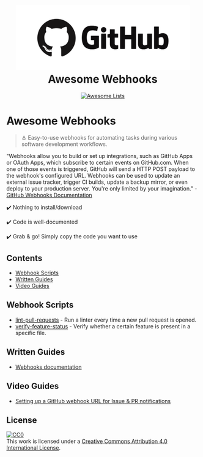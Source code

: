 <h1 align="center">
  <a href="https://developer.github.com/webhooks/">
  <img width="455" src="https://github.com/compscilauren/awesome-webhooks/blob/master/github-logo.png" alt="Awesome Webhooks"></a><br>Awesome Webhooks
</h1>

<p align="center"><a href="https://awesome.re"><img src="https://awesome.re/badge-flat2.svg" alt="Awesome Lists"></a></p>

# Awesome Webhooks

> :anchor: Easy-to-use webhooks for automating tasks during various software development workflows.

"Webhooks allow you to build or set up integrations, such as GitHub Apps or OAuth Apps, which subscribe to certain events on GitHub.com. When one of those events is triggered, GitHub will send a HTTP POST payload to the webhook's configured URL. Webhooks can be used to update an external issue tracker, trigger CI builds, update a backup mirror, or even deploy to your production server. You're only limited by your imagination." - [GitHub Webhooks Documentation](https://developer.github.com/webhooks/)

:heavy_check_mark: Nothing to install/download

:heavy_check_mark: Code is well-documented

:heavy_check_mark: Grab & go! Simply copy the code you want to use

## Contents

- [Webhook Scripts](#webhook-scripts)
- [Written Guides](#written-guides)
- [Video Guides](#video-guides)

## Webhook Scripts

- [lint-pull-requests](https://github.com/CompSciLauren/awesome-webhooks/blob/master/lint-pull-requests.js) - Run a linter every time a new pull request is opened.
- [verify-feature-status](https://github.com/CompSciLauren/awesome-webhooks/blob/master/verify-feature-status.js) - Verify whether a certain feature is present in a specific file.

## Written Guides

- [Webhooks documentation](https://developer.github.com/webhooks/)

## Video Guides

- [Setting up a GitHub webhook URL for Issue & PR notifications](https://www.youtube.com/watch?v=b_DVXgiByec)

## License

[![CC0](http://mirrors.creativecommons.org/presskit/buttons/88x31/svg/cc-zero.svg)](https://creativecommons.org/publicdomain/zero/1.0/)<br />This work is licensed under a <a rel="license" href="http://creativecommons.org/licenses/by/4.0/">Creative Commons Attribution 4.0 International License</a>.
